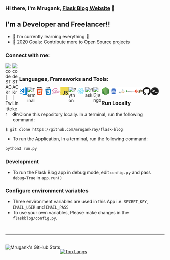 ### Hi there, I'm Mrugank, [Flask Blog Website][website] 👋

## I'm a Developer and Freelancer!!

- 🌱 I’m currently learning everything 🤣
- 🥅 2020 Goals: Contribute more to Open Source projects

### Connect with me:

[<img align="left" alt="codeSTACKr | Twitter" width="22px" src="https://cdn.jsdelivr.net/npm/simple-icons@v3/icons/twitter.svg" />][twitter]
[<img align="left" alt="codeSTACKr | LinkedIn" width="22px" src="https://cdn.jsdelivr.net/npm/simple-icons@v3/icons/linkedin.svg" />][linkedin]

<br />

### Languages, Frameworks and Tools:

<img align="left" alt="Visual Studio Code" width="26px" src="https://raw.githubusercontent.com/github/explore/80688e429a7d4ef2fca1e82350fe8e3517d3494d/topics/visual-studio-code/visual-studio-code.png" />
<img align="left" alt="Terminal" width="26px" src="https://e7.pngegg.com/pngimages/805/274/png-clipart-black-and-white-pc-logo-pycharm-logo-icons-logos-emojis-tech-companies-thumbnail.png" />
<img align="left" alt="HTML5" width="26px" src="https://raw.githubusercontent.com/github/explore/80688e429a7d4ef2fca1e82350fe8e3517d3494d/topics/html/html.png" />
<img align="left" alt="CSS3" width="26px" src="https://raw.githubusercontent.com/github/explore/80688e429a7d4ef2fca1e82350fe8e3517d3494d/topics/css/css.png" />
<img align="left" alt="Sass" width="26px" src="https://raw.githubusercontent.com/github/explore/80688e429a7d4ef2fca1e82350fe8e3517d3494d/topics/sass/sass.png" />
<img align="left" alt="JavaScript" width="26px" src="https://raw.githubusercontent.com/github/explore/80688e429a7d4ef2fca1e82350fe8e3517d3494d/topics/javascript/javascript.png" />
<img align="left" alt="Python" width="26px" src="https://www.pinclipart.com/picdir/middle/55-552426_python-sticker-png-clipart.png" />
<img align="left" alt="React" width="26px" src="https://raw.githubusercontent.com/github/explore/80688e429a7d4ef2fca1e82350fe8e3517d3494d/topics/react/react.png" />
<img align="left" alt="flask" width="26px" src="https://www.pngfind.com/pngs/m/62-626422_python-logo-clipart-drawing-flask-hd-png-download.png" />
<img align="left" alt="Django" width="26px" src="https://toppng.com/uploads/preview/django-python-logo-apress-the-definitive-guide-to-django-web-development-11562875828mqany5qert.png" />
<img align="left" alt="Node.js" width="26px" src="https://raw.githubusercontent.com/github/explore/80688e429a7d4ef2fca1e82350fe8e3517d3494d/topics/nodejs/nodejs.png" />
<img align="left" alt="SQL" width="26px" src="https://raw.githubusercontent.com/github/explore/80688e429a7d4ef2fca1e82350fe8e3517d3494d/topics/sql/sql.png" />
<img align="left" alt="MySQL" width="26px" src="https://raw.githubusercontent.com/github/explore/80688e429a7d4ef2fca1e82350fe8e3517d3494d/topics/mysql/mysql.png" />
<img align="left" alt="MongoDB" width="26px" src="https://raw.githubusercontent.com/github/explore/80688e429a7d4ef2fca1e82350fe8e3517d3494d/topics/mongodb/mongodb.png" />
<img align="left" alt="Git" width="26px" src="https://raw.githubusercontent.com/github/explore/80688e429a7d4ef2fca1e82350fe8e3517d3494d/topics/git/git.png" />
<img align="left" alt="GitHub" width="26px" src="https://raw.githubusercontent.com/github/explore/78df643247d429f6cc873026c0622819ad797942/topics/github/github.png" />
<img align="left" alt="Terminal" width="26px" src="https://raw.githubusercontent.com/github/explore/80688e429a7d4ef2fca1e82350fe8e3517d3494d/topics/terminal/terminal.png" />

<br />

### Run Locally ###
- Clone this repository locally. In a terminal, run the following command:

```
$ git clone https://github.com/mrugankray/flask-blog
```
- To run the Application, In a terminal, run the following command:

```
python3 run.py
```

### Development ###
- To run the Flask Blog app in debug mode, edit `config.py` and pass `debug=True` in `app.run()`

### Configure environment variables ### 
- Three environment variables are used in this App i.e. `SECRET_KEY`, `EMAIL_USER` and `EMAIL_PASS`
- To use your own variables, Please make changes in the `flaskblog/config.py`.
<br />

---

<br />
<img align="left" alt="Mrugank's GitHub Stats" src="https://github-readme-stats.vercel.app/api?username=mrugankray&show_icons=true&hide_border=true&hide=contribs,issues,prs" />

[![Top Langs](https://github-readme-stats.vercel.app/api/top-langs/?username=mrugankray)](https://github.com/mrugankray/github-readme-stats)


[website]: https://rayflaskblog.herokuapp.com
[twitter]: https://twitter.com/mrugank_ray
[linkedin]: https://in.linkedin.com/in/mrugank-ray-543886149/de
